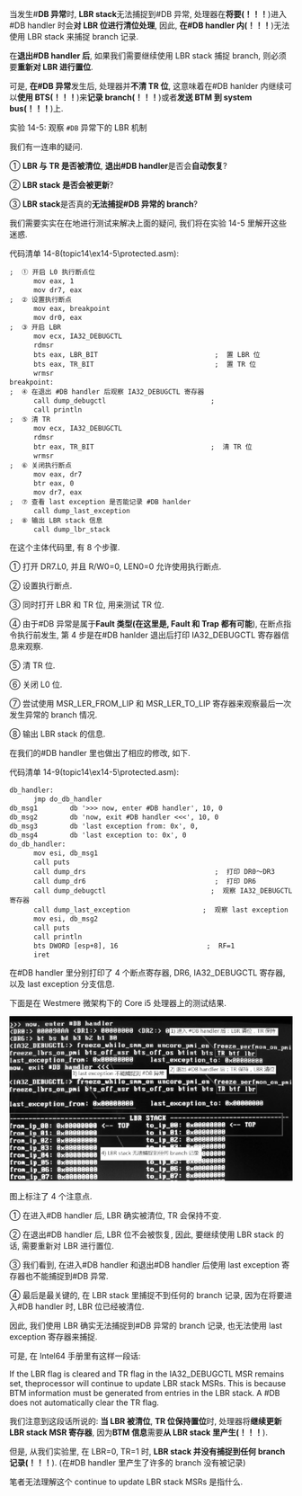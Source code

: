 当发生\#**DB 异常**时, **LBR stack**无法捕捉到\#DB 异常, 处理器在**将要(！！！**)进入\#DB handler 时会**对 LBR 位进行清位处理**, 因此, **在\#DB handler 内(！！！**)无法使用 LBR stack 来捕捉 branch 记录.

在**退出\#DB handler 后**, 如果我们需要继续使用 LBR stack 捕捉 branch, 则必须要**重新对 LBR 进行置位**.

可是, **在\#DB 异常**发生后, 处理器并**不清 TR 位**, 这意味着在\#DB hanlder 内继续可以**使用 BTS(！！！**)来**记录 branch(！！！**)或者**发送 BTM 到 system bus(！！！**)上.

实验 14-5: 观察 `#DB` 异常下的 LBR 机制

我们有一连串的疑问.

① **LBR 与 TR 是否被清位**, **退出\#DB handler**是否会**自动恢复**?

② **LBR stack 是否会被更新**?

③ **LBR stack**是否真的**无法捕捉\#DB 异常的 branch**?

我们需要实实在在地进行测试来解决上面的疑问, 我们将在实验 14\-5 里解开这些迷惑.

代码清单 14-8(topic14\ex14-5\protected.asm):

```assembly
;  ① 开启 L0 执行断点位
      mov eax, 1
      mov dr7, eax
;  ② 设置执行断点
      mov eax, breakpoint
      mov dr0, eax
;  ③ 开启 LBR
      mov ecx, IA32_DEBUGCTL
      rdmsr
      bts eax, LBR_BIT                             ;  置 LBR 位
      bts eax, TR_BIT                              ;  置 TR 位
      wrmsr
breakpoint:
;  ④ 在退出 #DB handler 后观察 IA32_DEBUGCTL 寄存器
      call dump_debugctl                          ;
      call println
;  ⑤ 清 TR
      mov ecx, IA32_DEBUGCTL
      rdmsr
      btr eax, TR_BIT                             ;  清 TR 位
      wrmsr
;  ⑥ 关闭执行断点
      mov eax, dr7
      btr eax, 0
      mov dr7, eax
;  ⑦ 查看 last exception 是否能记录 #DB hanlder
      call dump_last_exception
;  ⑧ 输出 LBR stack 信息
      call dump_lbr_stack
```

在这个主体代码里, 有 8 个步骤.

① 打开 DR7.L0, 并且 R/W0=0, LEN0=0 允许使用执行断点.

② 设置执行断点.

③ 同时打开 LBR 和 TR 位, 用来测试 TR 位.

④ 由于\#DB 异常是属于**Fault 类型(在这里是, Fault 和 Trap 都有可能**), 在断点指令执行前发生, 第 4 步是在\#DB hanlder 退出后打印 IA32\_DEBUGCTL 寄存器信息来观察.

⑤ 清 TR 位.

⑥ 关闭 L0 位.

⑦ 尝试使用 MSR\_LER\_FROM\_LIP 和 MSR\_LER\_TO\_LIP 寄存器来观察最后一次发生异常的 branch 情况.

⑧ 输出 LBR stack 的信息.

在我们的#DB handler 里也做出了相应的修改, 如下.

代码清单 14-9(topic14\ex14-5\protected.asm):

```assembly
db_handler:
      jmp do_db_handler
db_msg1        db '>>> now, enter #DB handler', 10, 0
db_msg2        db 'now, exit #DB handler <<<', 10, 0
db_msg3        db 'last exception from: 0x', 0,
db_msg4        db 'last exception to: 0x', 0
do_db_handler:
      mov esi, db_msg1
      call puts
      call dump_drs                                ;  打印 DR0～DR3
      call dump_dr6                                ;  打印 DR6
      call dump_debugctl                          ;  观察 IA32_DEBUGCTL 寄存器
      call dump_last_exception                  ;  观察 last exception
      mov esi, db_msg2
      call puts
      call println
      bts DWORD [esp+8], 16                      ;  RF=1
      iret
```

在\#DB handler 里分别打印了 4 个断点寄存器, DR6, IA32_DEBUGCTL 寄存器, 以及 last exception 分支信息.

下面是在 Westmere 微架构下的 Core i5 处理器上的测试结果.

![config](./images/24.jpg)

图上标注了 4 个注意点.

① 在进入\#DB handler 后, LBR 确实被清位, TR 会保持不变.

② 在退出\#DB handler 后, LBR 位不会被恢复, 因此, 要继续使用 LBR stack 的话, 需要重新对 LBR 进行置位.

③ 我们看到, 在进入\#DB handler 和退出\#DB handler 后使用 last exception 寄存器也不能捕捉到\#DB 异常.

④ 最后是最关键的, 在 LBR stack 里捕捉不到任何的 branch 记录, 因为在将要进入\#DB handler 时, LBR 位已经被清位.

因此, 我们使用 LBR 确实无法捕捉到\#DB 异常的 branch 记录, 也无法使用 last exception 寄存器来捕捉.

可是, 在 Intel64 手册里有这样一段话:

If the LBR flag is cleared and TR flag in the IA32_DEBUGCTL MSR remains set, theprocessor will continue to update LBR stack MSRs. This is because BTM information must be generated from entries in the LBR stack. A #DB does not automatically clear the TR flag.

我们注意到这段话所说的: **当 LBR 被清位**, **TR 位保持置位**时, 处理器将**继续更新 LBR stack MSR 寄存器**, 因为**BTM 信息**需要**从 LBR stack 里产生(！！！**).

但是, 从我们实验里, 在 LBR=0, TR=1 时, **LBR stack 并没有捕捉到任何 branch 记录(！！！**). (在\#DB handler 里产生了许多的 branch 没有被记录)

笔者无法理解这个 continue to update LBR stack MSRs 是指什么.